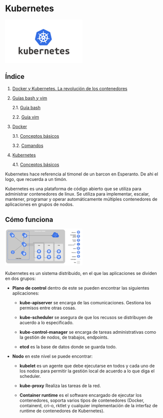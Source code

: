# Kubernetes

<img src="./kubernetes.png" width="50%">

## Índice

1. [Docker y Kubernetes. La revolución de los contenedores](../)
2. [Guías bash y vim](../Guias_bash_y_vim/)

    2.1. [Guía bash](../Guias_bash_y_vim/bash.md)

    2.2. [Guía vim](../Guias_bash_y_vim/vim.md)
 
3. [Docker](../Docker/)

    3.1. [Conceptos básicos](../Docker/Conceptos.md)
    
    3.2. [Comandos](../Docker/comandos.md)

4. [Kubernetes](.)

    4.1. [Conceptos básicos](./Conceptos.md)

Kubernetes hace referencia al timonel de un barcon en Esperanto. De ahi el logo, que recuerda a un timón.

Kubernetes es una plataforma de código abierto que se utiliza para administrar contenedores de linux. Se utiliza para implementar, escalar, mantener, programar y operar automáticamente múltiples contenedores de aplicaciones en grupos de nodos.

## Cómo funciona

<img src="./componentes_kubernetes.png" width="50%">

Kubernetes es un sistema distribuido, en el que las aplicaciones se dividen en dos grupos: 

* **Plano de control** dentro de este se pueden encontrar las siguientes aplicaciones:

    * **kube-apiserver** se encarga de las comunicaciones. Gestiona los permisos entre otras cosas.
    * **kube-scheduler** se asegura de que los recusos se distribuyen de acuerdo a lo especificado.

    * **kube-control-manager** se encarga de tareas administrativas como la gestión de nodos, de trabajos, endpoints.

    * **etcd** es la base de datos donde se guarda todo.

* **Nodo** en este nivel se puede encontrar:
    * **kubelet** es un agente que debe ejecutarse en todos y cada uno de los nodos para permitir la gestión local de acuerdo a lo que diga el scheduler.

    * **kube-proxy** Realiza las tareas de la red.

    * **Container runtime** es el software encargado de ejecutar los contenedores, soporta varios tipos de contenedores (Docker, containerd, cri-o, rktlet y cualquier implementación de la interfaz de runtime de contenedores de Kubernetes).


